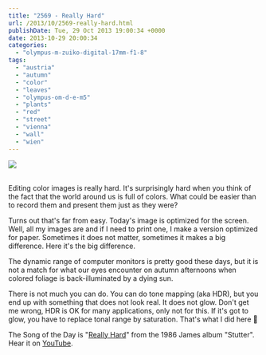 ```yaml
---
title: "2569 - Really Hard"
url: /2013/10/2569-really-hard.html
publishDate: Tue, 29 Oct 2013 19:00:34 +0000
date: 2013-10-29 20:00:34
categories: 
  - "olympus-m-zuiko-digital-17mm-f1-8"
tags: 
  - "austria"
  - "autumn"
  - "color"
  - "leaves"
  - "olympus-om-d-e-m5"
  - "plants"
  - "red"
  - "street"
  - "vienna"
  - "wall"
  - "wien"
---
```

<div class="container">
<div class="center"><a target="_blank" href="https://d25zfm9zpd7gm5.cloudfront.net/1200x1200/2013/20131021_172942_lr.jpg"><img src="https://d25zfm9zpd7gm5.cloudfront.net/0600x0600/2013/20131021_172942_lr.jpg" /></a></div>
</div>
<br />

Editing color images is really hard. It's surprisingly hard when you think of the fact that the world around us is full of colors. What could be easier than to record them and present them just as they were?

Turns out that's far from easy. Today's image is optimized for the screen. Well, all my images are and if I need to print one, I make a version optimized for paper. Sometimes it does not matter, sometimes it makes a big difference. Here it's the big difference.

The dynamic range of computer monitors is pretty good these days, but it is not a match for what our eyes encounter on autumn afternoons when colored foliage is back-illuminated by a dying sun. 

 There is not much you can do. You can do tone mapping (aka HDR), but you end up with something that does not look real. It does not glow. Don't get me wrong, HDR is OK for many applications, only not for this. If it's got to glow, you have to replace tonal range by saturation. That's what I did here 🙂

The Song of the Day is "<a href="http://www.lyricsmode.com/lyrics/j/james/really_hard.html" target="_blank">Really Hard</a>" from the 1986 James album "Stutter". Hear it on <a href="http://www.youtube.com/watch?v=8x-llLE1MSw" target="_blank">YouTube</a>.
